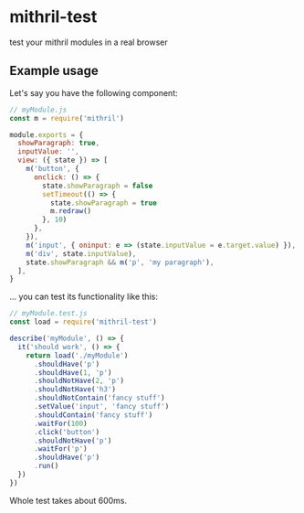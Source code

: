 # mithril-test
test your mithril modules in a real browser

## Example usage

Let's say you have the following component:
```js
// myModule.js
const m = require('mithril')

module.exports = {
  showParagraph: true,
  inputValue: '',
  view: ({ state }) => [
    m('button', {
      onclick: () => {
        state.showParagraph = false
        setTimeout(() => {
          state.showParagraph = true
          m.redraw()
        }, 10)
      },
    }),
    m('input', { oninput: e => (state.inputValue = e.target.value) }),
    m('div', state.inputValue),
    state.showParagraph && m('p', 'my paragraph'),
  ],
}
```

... you can test its functionality like this:

```js
// myModule.test.js
const load = require('mithril-test')

describe('myModule', () => {
  it('should work', () => {
    return load('./myModule')
      .shouldHave('p')
      .shouldHave(1, 'p')
      .shouldNotHave(2, 'p')
      .shouldNotHave('h3')
      .shouldNotContain('fancy stuff')
      .setValue('input', 'fancy stuff')
      .shouldContain('fancy stuff')
      .waitFor(100)
      .click('button')
      .shouldNotHave('p')
      .waitFor('p')
      .shouldHave('p')
      .run()
  })
})
```

Whole test takes about 600ms.
